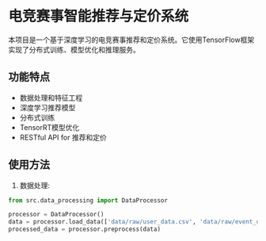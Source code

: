 # 电竞赛事智能推荐与定价系统

本项目是一个基于深度学习的电竞赛事推荐和定价系统。它使用TensorFlow框架实现了分布式训练、模型优化和推理服务。

## 功能特点

- 数据处理和特征工程
- 深度学习推荐模型
- 分布式训练
- TensorRT模型优化
- RESTful API for 推荐和定价

## 使用方法

1. 数据处理:
```python
from src.data_processing import DataProcessor

processor = DataProcessor()
data = processor.load_data(['data/raw/user_data.csv', 'data/raw/event_data.csv'])
processed_data = processor.preprocess(data)